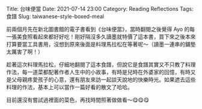 Title: 台味便當
Date: 2021-07-14 23:00
Category: Reading Reflections
Tags: 食譜
Slug: taiwanese-style-boxed-meal

前兩個月先在新北圖書館的電子書看到《台味便當》，當時翻閱之後覺得 Ayo 的每一張美食照看起來都好好吃！剛好隔沒多久讀墨就特價了這本書，買下來之後本來打算要當工具書用，沒想到原來後面是料理馬拉松在等著呢～（讀墨一連串的鋪墊太厲害了啊！）

趁著這次料理馬拉松，仔細地翻閱了這本食譜，但說它是食譜其實又不只教了料理作法，每一道菜都配著作者人生中的小故事，有時是兒時在外婆家的回憶，有時又是父母親疼愛孩子的心意，還有朋友來訪一起談天說地的快樂時光。如果遮去這些料理的作法，基本上可以當作一篇好看的散文了哈哈。

目前還沒有嘗試過裡面的菜色，再找時間照著做做看～😋😋😋